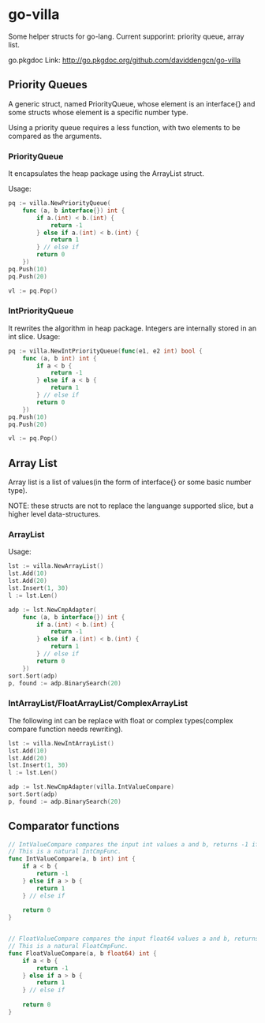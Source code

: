 go-villa
========

Some helper structs for go-lang. Current supporint: priority queue, array list.

go.pkgdoc Link: http://go.pkgdoc.org/github.com/daviddengcn/go-villa

Priority Queues
---------------
A generic struct, named PriorityQueue, whose element is an interface{} and some structs whose element is a specific number type.

Using a priority queue requires a less function, with two elements to be compared as the arguments.

### PriorityQueue

It encapsulates the heap package using the ArrayList struct.

Usage:
```go
pq := villa.NewPriorityQueue(
    func (a, b interface{}) int {
        if a.(int) < b.(int) {
            return -1
        } else if a.(int) < b.(int) {
            return 1
        } // else if
        return 0
    })
pq.Push(10)
pq.Push(20)

vl := pq.Pop()
```

### IntPriorityQueue

It rewrites the algorithm in heap package. Integers are internally stored in an int slice.
Usage:
```go
pq := villa.NewIntPriorityQueue(func(e1, e2 int) bool {
    func (a, b int) int {
        if a < b {
            return -1
        } else if a < b {
            return 1
        } // else if
        return 0
    })
pq.Push(10)
pq.Push(20)

vl := pq.Pop()
```

Array List
----------
Array list is a list of values(in the form of interface{} or some basic number type).

NOTE: these structs are not to replace the languange supported slice, but a higher level data-structures.

### ArrayList
Usage:
```go
lst := villa.NewArrayList()
lst.Add(10)
lst.Add(20)
lst.Insert(1, 30)
l := lst.Len()

adp := lst.NewCmpAdapter(
    func (a, b interface{}) int {
        if a.(int) < b.(int) {
            return -1
        } else if a.(int) < b.(int) {
            return 1
        } // else if
        return 0
    })
sort.Sort(adp)
p, found := adp.BinarySearch(20)
```

### IntArrayList/FloatArrayList/ComplexArrayList
The following int can be replace with float or complex types(complex compare function needs rewriting).
```go
lst := villa.NewIntArrayList()
lst.Add(10)
lst.Add(20)
lst.Insert(1, 30)
l := lst.Len()

adp := lst.NewCmpAdapter(villa.IntValueCompare)
sort.Sort(adp)
p, found := adp.BinarySearch(20)
```

Comparator functions
--------------------
```go
// IntValueCompare compares the input int values a and b, returns -1 if a < b, 1 if a > b, and 0 otherwise.
// This is a natural IntCmpFunc.
func IntValueCompare(a, b int) int {
    if a < b {
        return -1
    } else if a > b {
        return 1
    } // else if
    
    return 0
}


// FloatValueCompare compares the input float64 values a and b, returns -1 if a < b, 1 if a > b, and 0 otherwise.
// This is a natural FloatCmpFunc.
func FloatValueCompare(a, b float64) int {
    if a < b {
        return -1
    } else if a > b {
        return 1
    } // else if
    
    return 0
}
```
